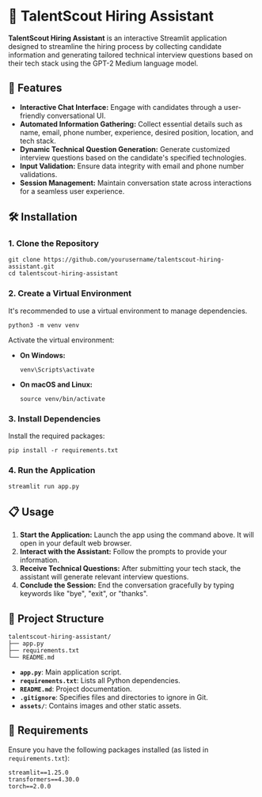 💼 TalentScout Hiring Assistant
===============================

**TalentScout Hiring Assistant** is an interactive Streamlit application designed to streamline the hiring process by collecting candidate information and generating tailored technical interview questions based on their tech stack using the GPT-2 Medium language model.

🚀 Features
-----------

-   **Interactive Chat Interface:** Engage with candidates through a user-friendly conversational UI.
-   **Automated Information Gathering:** Collect essential details such as name, email, phone number, experience, desired position, location, and tech stack.
-   **Dynamic Technical Question Generation:** Generate customized interview questions based on the candidate's specified technologies.
-   **Input Validation:** Ensure data integrity with email and phone number validations.
-   **Session Management:** Maintain conversation state across interactions for a seamless user experience.

🛠️ Installation
----------------

### 1\. Clone the Repository

```
git clone https://github.com/yourusername/talentscout-hiring-assistant.git
cd talentscout-hiring-assistant

```

### 2\. Create a Virtual Environment

It's recommended to use a virtual environment to manage dependencies.

```
python3 -m venv venv

```

Activate the virtual environment:

-   **On Windows:**

    ```
    venv\Scripts\activate

    ```

-   **On macOS and Linux:**

    ```
    source venv/bin/activate

    ```

### 3\. Install Dependencies

Install the required packages:

```
pip install -r requirements.txt

```

### 4\. Run the Application

```
streamlit run app.py

```


📋 Usage
--------

1.  **Start the Application:** Launch the app using the command above. It will open in your default web browser.
2.  **Interact with the Assistant:** Follow the prompts to provide your information.
3.  **Receive Technical Questions:** After submitting your tech stack, the assistant will generate relevant interview questions.
4.  **Conclude the Session:** End the conversation gracefully by typing keywords like "bye", "exit", or "thanks".

📂 Project Structure
--------------------

```
talentscout-hiring-assistant/
├── app.py
├── requirements.txt
└── README.md 

```

-   **`app.py`**: Main application script.
-   **`requirements.txt`**: Lists all Python dependencies.
-   **`README.md`**: Project documentation.
-   **`.gitignore`**: Specifies files and directories to ignore in Git.
-   **`assets/`**: Contains images and other static assets.

📄 Requirements
---------------

Ensure you have the following packages installed (as listed in `requirements.txt`):

```
streamlit==1.25.0
transformers==4.30.0
torch==2.0.0

```

